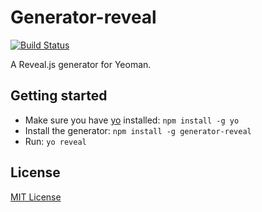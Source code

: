 # Generator-reveal
[![Build Status](https://secure.travis-ci.org/slara/generator-reveal.png?branch=master)](https://travis-ci.org/slara/generator-reveal)

A Reveal.js generator for Yeoman.

## Getting started
- Make sure you have [yo](https://github.com/yeoman/yo) installed:
    `npm install -g yo`
- Install the generator: `npm install -g generator-reveal`
- Run: `yo reveal`

## License
[MIT License](http://en.wikipedia.org/wiki/MIT_License)

